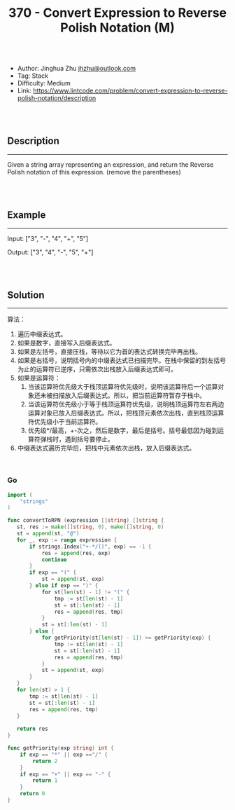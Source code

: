 # <center>370 - Convert Expression to Reverse Polish Notation (M)</center> 



<br></br>

* Author: Jinghua Zhu <jhzhu@outlook.com>
* Tag: Stack
* Difficulty: Medium
* Link: https://www.lintcode.com/problem/convert-expression-to-reverse-polish-notation/description

<br></br>



## Description
----
Given a string array representing an expression, and return the Reverse Polish notation of this expression. (remove the parentheses)

<br></br>



## Example
----
Input: ["3", "-", "4", "+", "5"]

Output: ["3", "4", "-", "5", "+"]

<br></br>



## Solution
----
算法：
1. 遍历中缀表达式。
2. 如果是数字，直接写入后缀表达式。
3. 如果是左括号，直接压栈，等待以它为首的表达式转换完毕再出栈。
4. 如果是右括号，说明括号内的中缀表达式已扫描完毕。在栈中保留的到左括号为止的运算符已逆序，只需依次出栈放入后缀表达式即可。
5. 如果是运算符：
    1. 当该运算符优先级大于栈顶运算符优先级时，说明该运算符后一个运算对象还未被扫描放入后缀表达式。所以，把当前运算符暂存于栈中。
    2. 当该运算符优先级小于等于栈顶运算符优先级，说明栈顶运算符左右两边运算对象已放入后缀表达式。所以，把栈顶元素依次出栈，直到栈顶运算符优先级小于当前运算符。
    3. 优先级*/最高，+-次之，然后是数字，最后是括号。括号最低因为碰到运算符弹栈时，遇到括号要停止。
6. 中缀表达式遍历完毕后，把栈中元素依次出栈，放入后缀表达式。

<br>


### Go
```go
import (
    "strings"
)

func convertToRPN (expression []string) []string {
   st, res := make([]string, 0), make([]string, 0)
   st = append(st, "@")
   for _, exp := range expression {
       if strings.Index("+-*/()", exp) == -1 {
           res = append(res, exp)
           continue
       }
       if exp == "(" {
           st = append(st, exp)
       } else if exp == ")" {
           for st[len(st) - 1] != "(" {
               tmp := st[len(st) - 1]
               st = st[:len(st) - 1]
               res = append(res, tmp)
           }
           st = st[:len(st) - 1]
       } else {
           for getPriority(st[len(st) - 1]) >= getPriority(exp) {
               tmp := st[len(st) - 1]
               st = st[:len(st) - 1]
               res = append(res, tmp)
           }
           st = append(st, exp)
       }
   }
   for len(st) > 1 {
       tmp := st[len(st) - 1]
       st = st[:len(st) - 1]
       res = append(res, tmp)
   }
   
   return res
}

func getPriority(exp string) int {
    if exp == "*" || exp =="/" {
        return 2
    }
    if exp == "+" || exp == "-" {
        return 1
    }
    return 0
}
```

<br>
